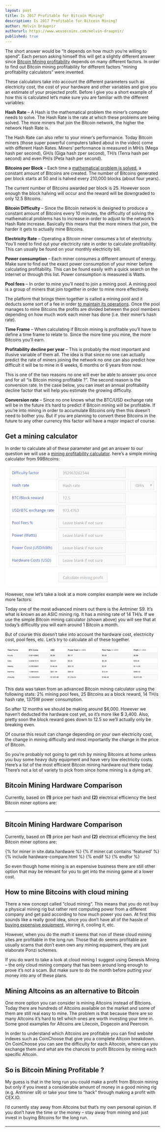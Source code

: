 ```yaml
---
layout: post
title: Is 2017 Profitable for Bitcoin Mining?
description: Is 2017 Profitable for Bitcoin Mining?
author: Melvin Draupnir
authorurl: https://www.weusecoins.com/melvin-draupnir/
published: true
---
```


<p>The short answer would be “It depends on how much you’re willing to spend”. Each person asking himself this will get a slightly different answer since <a href="/how-does-bitcoin-mining-really-operate/">Bitcoin Mining profitability</a> depends on many different factors. In order to find out Bitcoin mining profitability for different factors “mining profitability calculators” were invented.</p>

<p>These calculators take into account the different parameters such as electricity cost, the cost of your hardware and other variables and give you an estimate of your projected profit. Before I give you a short example of how this is calculated let’s make sure you are familiar with the different variables:</p>

<p><strong>Hash Rate</strong> – A Hash is the mathematical problem the miner’s computer needs to solve. The Hash Rate is the rate at which these problems are being solved. The more miners that join the Bitcoin network, the higher the network Hash Rate is.</p>

<p>The Hash Rate can also refer to your miner’s performance. Today Bitcoin miners (those super powerful computers talked about in the video) come with different Hash Rates. Miners’ performance is measured in MH/s (Mega hash per second), GH/s (Giga hash zper second), TH/s (Terra hash per second) and even PH/s (Peta hash per second).</p>

<p><strong>Bitcoins per Block</strong> – Each time a <a href="/bitcoin-mining-centralization/">mathematical problem is solved</a>, a constant amount of Bitcoins are created. The number of Bitcoins generated per block starts at 50 and is halved every 210,000 blocks (about four years).
<p>The current number of Bitcoins awarded per block is 25. However soon enough the block halving will occur and the reward will be downgraded to only 12.5 Bitcoins.</p>

<p><strong>Bitcoin Difficulty</strong> – Since the Bitcoin network is designed to produce a constant amount of Bitcoins every 10 minutes, the difficulty of solving the mathematical problems has to increase in order to adjust to the network’s Hash Rate increase. Basically this means that the more miners that join, the harder it gets to actually mine Bitcoins.</p>

<p><strong>Electricity Rate</strong> – Operating a Bitcoin miner consumes a lot of electricity. You’ll need to find out your electricity rate in order to calculate profitability. This can usually be found on your monthly electricity bill.</p>

<p><strong>Power consumption</strong> – Each miner consumes a different amount of energy. Make sure to find out the exact power consumption of your miner before calculating profitability. This can be found easily with a quick search on the Internet or through this list. Power consumption is measured is Watts.</p>

<p><strong>Pool fees</strong> – In order to mine you’ll need to join a mining pool. A mining pool is a group of miners that join together in order to mine more effectively. </p>

<p>The platform that brings them together is called a mining pool and it deducts some sort of a fee in order <a href="/bitcoin-mining-for-beginners-how-to-mine-bitcoins/">to maintain its operations</a>. Once the pool manages to mine Bitcoins the profits are divided between the pool members depending on how much work each miner has done (i.e. their miner’s hash rate).</p>

<p><strong>Time Frame</strong> – When calculating if Bitcoin mining is profitable you’ll have to define a time frame to relate to. Since the more time you mine, the more Bitcoins you’ll earn.</p>

<p><strong>Profitability decline per year</strong> – This is probably the most important and illusive variable of them all. The idea is that since no one can actually predict the rate of miners joining the network no one can also predict how difficult it will be to mine in 6 weeks, 6 months or 6 years from now. </p>

<p>This is one of the two reasons  no one will ever be able to answer you once and for all “is Bitcoin mining profitable ?”. The second reason is the conversion rate. In the case below, you can inset an annual profitability decline factor that will help you estimate the growing difficulty.</p>

<p><strong>Conversion rate</strong> – Since no one knows what the BTC/USD exchange rate will be in the future it’s hard to predict if Bitcoin mining will be profitable. If you’re into mining in order to accumulate Bitcoins only then this doesn’t need to bother you. But if you are planning to convert these Bitcoins in the future to any other currency this factor will have a major impact of course.</p>

<h2>Get a mining calculator</h2>

<p>In order to calculate all of these parameter and get an answer to our question we will use a <a href="/how-to-setup-bitcoin-mining-hardware-bitmain-antminer/">mining profitability calculator</a>.  here’s a simple mining calculator from 99Bitcoins:</p>

<p><center><img src="/images/mining-calculator-ofir-beigel.jpg" alt="mining-calculator-ofir-beigel"/></center></p>

<p>However, now let’s take a look at a more complex example were we include more factors:</p>

<p>Today one of the most advanced miners out there is the Antminer S9. It’s what is known as an ASIC mining rig.  It has a mining rate of 14 TH/s. If we use the simple Bitcoin mining calculator (shown above) you will see that at today’s difficultly you will earn around 1 Bitcoin a month.</p>

<p>But of course this doesn’t take into account the hardware cost, electricity cost, pool fees, etc. Let’s try to calculate all of these together.</p>

<p><center><img src="/images/mining-with-s9-ofir-beigel.png" alt="mining-with-s9-ofir-beigel"/></center></p>

<p>This data was taken from an advanced Bitcoin mining calculator using the following stats: 2% mining pool fees, 25 Bitcoins as a block reward, 14 TH/s hash rate, 1375W power consumption. </p>

<p>So after 12 months we should be making around $6,000. However we haven’t deducted the hardware cost yet, so it’s more like $ 3,400. Also, pretty soon the block reward goes down to 12.5 so we’ll actually only be breaking even.</p>

<p>Of course this result can change depending on your own electricity cost, the change in mining difficulty and most importantly the change in the price of Bitcoin.</p>

<p>So you’re probably not going to get rich by mining Bitcoins at home unless you buy some heavy duty equipment and have very low electricity costs. Here’s a list of the most efficient Bitcoin mining hardware out there today. There’s not a lot of variety to pick from since home mining is a dying art.</p>

<h2>Bitcoin Mining Hardware Comparison</h2>

<p>Currently, based on <b>(1)</b> price per hash and <b>(2)</b> electrical efficiency the best Bitcoin miner options are:</p>

<hr id="hwc" style="width: 100%; margin: 20px 0; color: #eee;" />

<h2>Bitcoin Mining Hardware Comparison</h2>

<p>Currently, based on <b>(1)</b> price per hash and <b>(2)</b> electrical efficiency the best Bitcoin miner options are:</p>

<div class="hardware-comparison">
{% for miner in site.data.hardware %}
{% if miner.cat contains 'featured' %}
{% include hardware-compare.html %}
{% endif %}
{% endfor %}
</div>

<p>So even though home mining is an expensive business there are still other option that may be relevant for you to get into the mining game at a lower cost.</p>

<h2>How to mine Bitcoins with cloud mining</h2>

<p>There a new concept called “cloud mining“. This means that you do not buy a physical mining rig but rather rent computing power from a different company and get paid according to how much power you own. At first this sounds like a really good idea, since you don’t have all of the hassle of <a href="/usb-bitcoin-miner-setup-guide/">buying expensive equipment</a>, storing it, cooling it, etc.</p>

<p>However, when you do the math it seems that non of these cloud mining sites are profitable in the long run. Those that do seems profitable are usually scams that don’t even own any mining equipment, they are just elaborate Ponzi schemes.</p>

<p>If you do want to take a look at cloud mining I suggest using Genesis Mining – the only cloud mining company that has been around long enough to prove it’s not a scam. But make sure to do the month before putting your money into any of these plans.</p>

<h2>Mining Altcoins as an alternative to Bitcoin</h2>

<p>One more option you can consider is mining Altcoins instead of Bitcions. Today there are hundreds of Altcoins available on the market and some of them are still real easy to mine. The problem is that because there are so many Altcoins it’s hard to tell which ones are worth investing your time in. Some good examples for Altcoins are Litecoin, Dogecoin and Peercoin.</p>

<p>In order to understand which Altcoins are profitable you can find website indexes such as CoinChoose that give you a complete Altcoin breakdown. On CoinChoose you can see the difficulty for each Altocoin, where can you exchange them and what are the chances to profit Bitcoins by mining each specific Altcoin. </p>

<h2>So is Bitcoin Mining Profitable ?</h2>

<p>My guess is that in the long run you could make a profit from Bitcoin mining but only if you invest a considerable amount of money in a good mining rig (e.g. Antminer s9) or take your time to “hack” through making a profit with CEX.IO. </p>

<p>I’d currently stay away from Altcoins but that’s my own personal opinion. If you don’t have the time or the money – stay away from mining and just invest in buying Bitcoins for the long run.</p>

<hr id="hwc" style="width: 100%; margin: 20px 0; color: #eee;" />



